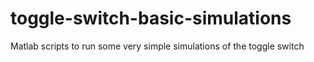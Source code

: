 # toggle-switch-basic-simulations
Matlab scripts to run some very simple simulations of the toggle switch
